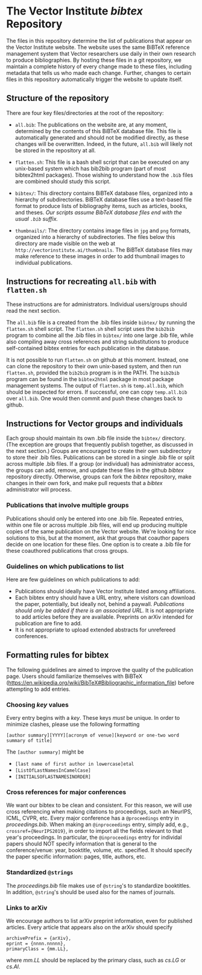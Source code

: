# The Vector Institute *bibtex* Repository 

The files in this repository determine the list of publications that appear on the Vector Institute website. The website uses the same BiBTeX reference management system that Vector researchers use daily in their own research to produce bibliographies. By hosting these files in a git repository, we maintain a complete history of every change made to these files, including metadata that tells us who made each change. Further, changes to certain files in this repository automatically trigger the website to update itself.

## Structure of the repository

There are four key files/directories at the root of the repository:

* ``all.bib``: The publications on the website are, at any moment, determined by the contents of this BiBTeX database file. This file is automatically generated and should not be modified directly, as these changes will be overwritten. Indeed, in the future, ``all.bib`` will likely not be stored in the repository at all.

* ``flatten.sh``: This file is a bash shell script that can be executed on any unix-based system which has bib2bib program (part of most bibtex2html packages). Those wishing to understand how the ``.bib`` files are combined should study this script.

* ``bibtex/``: This directory contains BiBTeX database files, organized into a hierarchy of subdirectories. BiBTeX database files use a text-based file format to produce lists of bibliography items, such as articles, books, and theses. *Our scripts assume BibTeX database files end with the usual ``.bib`` suffix.*

* ``thumbnails/``: The directory contains image files in ``jpg`` and ``png`` formats, organized into a hierarchy of subdirectories. The files below this directory are made visible on the web at ``http://vectorinstitute.ai/thumbnails``. The BiBTeX database files may make reference to these images in order to add thumbnail images to individual publications.

## Instructions for recreating ``all.bib`` with ``flatten.sh``

These instructions are for administrators. Individual users/groups should read the next section.

The ``all.bib`` file is a created from the .bib files inside ``bibtex/`` by running the ``flatten.sh`` shell script. The ``flatten.sh`` shell script uses the ``bib2bib`` program to combine all the .bib files in ``bibtex/`` into one large .bib file, while also compiling away cross references and string substitutions to produce self-contained bibtex entries for each publication in the database. 

It is not possible to run ``flatten.sh`` on github at this moment. Instead, one can clone the repository to their own unix-based system, and then run ``flatten.sh``, provided the ``bib2bib`` program is in the PATH. The ``bib2bib`` program can be found in the ``bibtex2html`` package in most package management systems. The output of ``flatten.sh`` is ``temp.all.bib``, which should be inspected for errors. If successful, one can copy ``temp.all.bib`` over ``all.bib``. One would then commit and push these changes back to github. 

## Instructions for Vector groups and individuals

Each group should maintain its own .bib file inside the ``bibtex/`` directory. (The exception are groups that frequently publish together, as discussed in the next section.) Groups are encouraged to create their own subdirectory to store their .bib files. Publications can be stored in a single .bib file or split across multiple .bib files. If a group (or individual) has administrator access, the groups can add, remove, and update these files in the github *bibtex* repository directly. Otherwise, groups can fork the *bibtex* repository, make changes in their own fork, and make pull requests that a *bibtex* administrator will process.

### Publications that involve multiple groups

Publications should only be entered into one .bib file. Repeated entries, within one file or across multiple .bib files, will end up producing multiple copies of the same publication on the Vector website. We're looking for nice solutions to this, but at the moment, ask that groups that coauthor papers decide on one location for these files. One option is to create a .bib file for these coauthored publications that cross groups. 

### Guidelines on which publications to list

Here are few guidelines on which publications to add:

* Publications should ideally have Vector Institute listed among affiliations.
* Each bibtex entry should have a URL entry, where visitors can download the paper, potentially, but ideally not, behind a paywall. *Publications should only be added if there is an associated URL.* It is not appropriate to add articles before they are available. Preprints on arXiv intended for publication are fine to add.
* It is not appropriate to upload extended abstracts for unrefereed conferences.

## Formatting rules for bibtex

The following guidelines are aimed to improve the quality of the publication page. Users should familiarize themselves with BiBTeX (https://en.wikipedia.org/wiki/BibTeX#Bibliographic_information_file) before attempting to add entries.

### Choosing *key* values

Every entry begins with a *key*.  These keys *must* be unique. In order to minimize clashes, please use the following formatting

    [author summary][YYYY][acronym of venue][keyword or one-two word summary of title]

The `[author summary]` might be

* `[last name of first author in lowercase]etal`
* `[ListOfLastNamesInCamelCase]`
* `[INITIALSOFLASTNAMESINORDER]`

### Cross references for major conferences

We want our bibtex to be clean and consistent. For this reason, we will use cross referencing when making citations to proceedings, such an NeurIPS, ICML, CVPR, etc. Every major conference has a `@proceedings` entry in *proceedings.bib*. When making an `@inproceedings` entry, simply add, e.g., `crossref={NeurIPS2019}`, in order to import all the fields relevant to that year's proceedings. In particular, the `@inproceedings` entry for individal papers should NOT specify information that is general to the conference/venue: year, booktitle, volume, etc. specified. It should specify the paper specific information: pages, title, authors, etc.

### Standardized `@strings`

The *proceedings.bib* file makes use of `@string`'s to standardize booktitles. In addition, `@string`'s should be used also for the names of journals.

### Links to arXiv

We encourage authors to list arXiv preprint information, even for published articles. Every article that appears also on the arXiv should specify 

    archivePrefix = {arXiv},
    eprint = {nnnn.nnnnn},
    primaryClass = {mm.LL},

where *mm.LL* should be replaced by the primary class, such as *cs.LG* or *cs.AI*.


